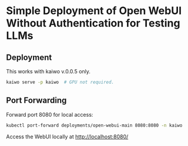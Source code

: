# Simple Deployment of Open WebUI Without Authentication for Testing LLMs

## Deployment

This works with kaiwo v.0.0.5 only.

```bash
kaiwo serve -p kaiwo  # GPU not required.
```

## Port Forwarding

Forward port 8080 for local access:

```bash
kubectl port-forward deployments/open-webui-main 8080:8080 -n kaiwo
```

Access the WebUI locally at [http://localhost:8080/](http://localhost:8080/)
